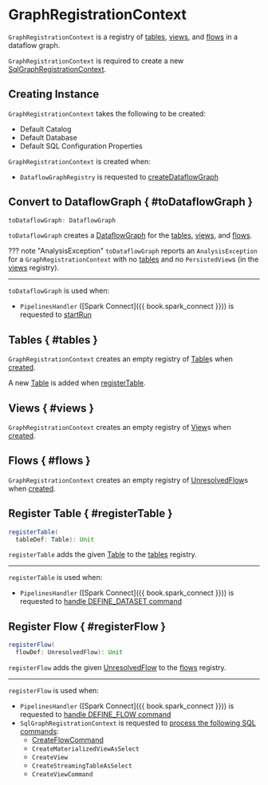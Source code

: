 # GraphRegistrationContext

`GraphRegistrationContext` is a registry of [tables](#tables), [views](#views), and [flows](#flows) in a dataflow graph.

`GraphRegistrationContext` is required to create a new [SqlGraphRegistrationContext](SqlGraphRegistrationContext.md).

## Creating Instance

`GraphRegistrationContext` takes the following to be created:

* <span id="defaultCatalog"> Default Catalog
* <span id="defaultDatabase"> Default Database
* <span id="defaultSqlConf"> Default SQL Configuration Properties

`GraphRegistrationContext` is created when:

* `DataflowGraphRegistry` is requested to [createDataflowGraph](DataflowGraphRegistry.md#createDataflowGraph)

## Convert to DataflowGraph { #toDataflowGraph }

```scala
toDataflowGraph: DataflowGraph
```

`toDataflowGraph` creates a [DataflowGraph](DataflowGraph.md) for the [tables](#tables), [views](#views), and [flows](#flows).

??? note "AnalysisException"
    `toDataflowGraph` reports an `AnalysisException` for a `GraphRegistrationContext` with no [tables](#tables) and no `PersistedView`s (in the [views](#views) registry).

---

`toDataflowGraph` is used when:

* `PipelinesHandler` ([Spark Connect]({{ book.spark_connect }})) is requested to [startRun](PipelinesHandler.md#startRun)

## Tables { #tables }

`GraphRegistrationContext` creates an empty registry of [Table](Table.md)s when [created](#creating-instance).

A new [Table](Table.md) is added when [registerTable](#registerTable).

## Views { #views }

`GraphRegistrationContext` creates an empty registry of [View](View.md)s when [created](#creating-instance).

## Flows { #flows }

`GraphRegistrationContext` creates an empty registry of [UnresolvedFlow](UnresolvedFlow.md)s when [created](#creating-instance).

## Register Table { #registerTable }

```scala
registerTable(
  tableDef: Table): Unit
```

`registerTable` adds the given [Table](Table.md) to the [tables](#tables) registry.

---

`registerTable` is used when:

* `PipelinesHandler` ([Spark Connect]({{ book.spark_connect }})) is requested to [handle DEFINE_DATASET command](PipelinesHandler.md#defineDataset)

## Register Flow { #registerFlow }

```scala
registerFlow(
  flowDef: UnresolvedFlow): Unit
```

`registerFlow` adds the given [UnresolvedFlow](UnresolvedFlow.md) to the [flows](#flows) registry.

---

`registerFlow` is used when:

* `PipelinesHandler` ([Spark Connect]({{ book.spark_connect }})) is requested to [handle DEFINE_FLOW command](PipelinesHandler.md#defineFlow)
* `SqlGraphRegistrationContext` is requested to [process the following SQL commands](SqlGraphRegistrationContext.md#processSqlQuery):
    * [CreateFlowCommand](../logical-operators/CreateFlowCommand.md)
    * `CreateMaterializedViewAsSelect`
    * `CreateView`
    * `CreateStreamingTableAsSelect`
    * `CreateViewCommand`
